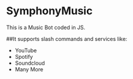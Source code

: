 # SymphonyMusic

This is a Music Bot coded in JS.

##It supports slash commands and services like:
  
  - YouTube
  - Spotify
  - Soundcloud
  - Many More
 
 
